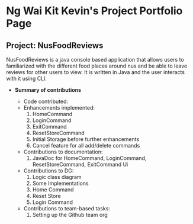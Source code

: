 
# Ng Wai Kit Kevin's Project Portfolio Page


## Project: NusFoodReviews

NusFoodReviews is a java console based application that allows
users to familiarized with the different food places around nus and be able
to leave reviews for other users to view. It is written in Java and the user
interacts with it using CLI.


* **Summary of contributions**

  * Code contributed: 
  * Enhancements implemented: 
    1. HomeCommand
    2. LoginCommand
    3. ExitCommand
    4. ResetStoreCommand
    5. Initial Storage before further enhancements
    6. Cancel feature for all add/delete commands
  * Contributions to documentation: 
    1. JavaDoc for HomeCommand, LoginCommand, ResetStoreCommand, ExitCommand Ui  
  * Contributions to DG: 
    1. Logic class diagram
    2. Some Implementations
    3. Home Command
    4. Reset Store
    5. Login Command
  * Contributions to team-based tasks:
    1. Setting up the Github team org
    
